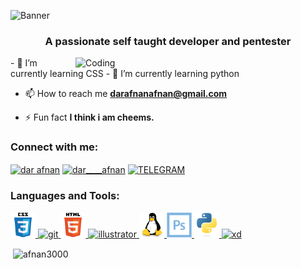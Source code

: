 ![Banner](https://github.com/afnan3000/afnan3000/blob/main/Assets/IMG_20210516_095914_832.png)
<h3 align="center">A passionate self taught developer and pentester</h3>
<img align="right" alt="Coding" width="400" src="https://github.com/afnan3000/afnan3000/blob/main/Assets/giphy.gif">
- 🌱 I’m currently learning CSS 
- 🌱 I’m currently learning python

- 📫 How to reach me **darafnanafnan@gmail.com**

- ⚡ Fun fact **I think i am cheems.**

<h3 align="left">Connect with me:</h3>
<p align="left">
<a href="https://fb.com/dar afnan" target="blank"><img align="center" src="https://github.com/afnan3000/afnan3000/blob/main/Assets/download.png" alt="dar afnan" height="50" width="50" /></a>
<a href="https://instagram.com/dar____afnan" target="blank"><img align="center" src="https://github.com/afnan3000/afnan3000/blob/main/Assets/IMG_20210516_100602_083%5B1%5D.jpg" alt="dar____afnan" height="50" width="50" /></a>
<a href="https://t.me/Afnan_3000" target="blank"><img align="center" src="https://github.com/afnan3000/afnan3000/blob/main/Assets/IMG_20210516_100605_103%5B1%5D.png" alt="TELEGRAM" height="50" width="50" /></a>

<h3 align="left">Languages and Tools:</h3>
<p align="left"> <a href="https://www.w3schools.com/css/" target="_blank"> <img src="https://raw.githubusercontent.com/devicons/devicon/master/icons/css3/css3-original-wordmark.svg" alt="css3" width="40" height="40"/> </a> <a href="https://git-scm.com/" target="_blank"> <img src="https://www.vectorlogo.zone/logos/git-scm/git-scm-icon.svg" alt="git" width="40" height="40"/> </a> <a href="https://www.w3.org/html/" target="_blank"> <img src="https://raw.githubusercontent.com/devicons/devicon/master/icons/html5/html5-original-wordmark.svg" alt="html5" width="40" height="40"/> </a> <a href="https://www.adobe.com/in/products/illustrator.html" target="_blank"> <img src="https://www.vectorlogo.zone/logos/adobe_illustrator/adobe_illustrator-icon.svg" alt="illustrator" width="40" height="40"/> </a> <a href="https://www.linux.org/" target="_blank"> <img src="https://raw.githubusercontent.com/devicons/devicon/master/icons/linux/linux-original.svg" alt="linux" width="40" height="40"/> </a> <a href="https://www.photoshop.com/en" target="_blank"> <img src="https://raw.githubusercontent.com/devicons/devicon/master/icons/photoshop/photoshop-line.svg" alt="photoshop" width="40" height="40"/> </a> <a href="https://www.python.org" target="_blank"> <img src="https://raw.githubusercontent.com/devicons/devicon/master/icons/python/python-original.svg" alt="python" width="40" height="40"/> </a> <a href="https://www.adobe.com/products/xd.html" target="_blank"> <img src="https://cdn.worldvectorlogo.com/logos/adobe-xd.svg" alt="xd" width="40" height="40"/> </a> </p>

<p>&nbsp;<img align="center" src="https://github-readme-stats.vercel.app/api?username=afnan3000&show_icons=true&locale=en" alt="afnan3000" /></p>
